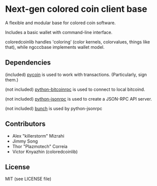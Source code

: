 Next-gen colored coin client base
=========

A flexible and modular base for colored coin software.

Includes a basic wallet with command-line interface.

coloredcoinlib handles 'coloring' (color kernels, colorvalues, things like that), while ngcccbase implements wallet model.

Dependencies
------------

(included) [pycoin](https://github.com/richardkiss/pycoin)  is used to work with transactions. (Particularly, sign them.)

(not included) [python-bitcoinrpc](https://github.com/jgarzik/python-bitcoinrpc) is used to connect to local bitcoind.

(not included) [python-jsonrpc](https://github.com/gerold-penz/python-jsonrpc) is used to create a JSON-RPC API server.

(not included) [bunch](http://github.com/dsc/bunch) is used by python-jsonrpc

Contributors
------------

 * Alex "killerstorm" Mizrahi
 * Jimmy Song
 * Thor "Plazmotech" Correia
 * Victor Knyazhin (coloredcoinlib)

License
-------

MIT (see LICENSE file)